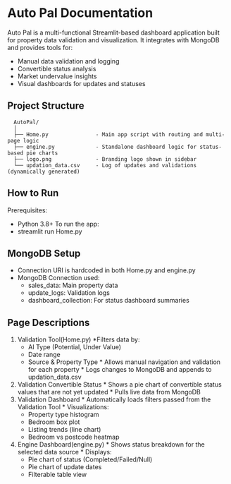# Auto Pal Documentation 
Auto Pal is a multi-functional Streamlit-based dashboard application built for property data validation and 
visualization. It integrates with MongoDB and provides tools for: 
* Manual data validation and logging 
* Convertible status analysis 
* Market undervalue insights 
* Visual dashboards for updates and statuses 
  
## Project Structure 
```
  AutoPal/ 
  │ 
  ├── Home.py               - Main app script with routing and multi-page logic       
  ├── engine.py             - Standalone dashboard logic for status-based pie charts     
  ├── logo.png              - Branding logo shown in sidebar
  └── updation_data.csv     - Log of updates and validations (dynamically generated)
```

## How to Run 
  Prerequisites: 
   * Python 3.8+ 
  To run the app: 
   * streamlit run Home.py
    
## MongoDB Setup 
  * Connection URI is hardcoded in both Home.py and engine.py 
  * MongoDB Connection used: 
    * sales_data: Main property data 
    * update_logs: Validation logs 
    * dashboard_collection: For status dashboard summaries 

## Page Descriptions 
  1. Validation Tool(Home.py) 
    *Filters data by: 
      * AI Type (Potential, Under Value) 
      * Date range 
      * Source & Property Type 
    * Allows manual navigation and validation for each property 
    * Logs changes to MongoDB and appends to updation_data.csv 
  2. Validation Convertible Status 
    * Shows a pie chart of convertible status values that are not yet updated 
    * Pulls live data from MongoDB 
  3. Validation Dashboard 
    * Automatically loads filters passed from the Validation Tool 
    * Visualizations: 
      * Property type histogram 
      * Bedroom box plot 
      * Listing trends (line chart) 
      * Bedroom vs postcode heatmap 
  4. Engine Dashboard(engine.py) 
    * Shows status breakdown for the selected data source 
    * Displays: 
      * Pie chart of status (Completed/Failed/Null) 
      * Pie chart of update dates 
      * Filterable table view
